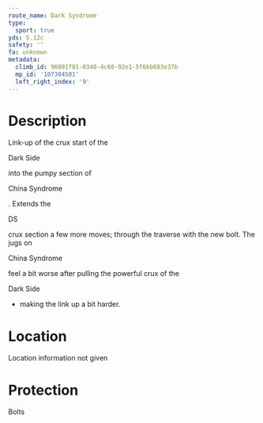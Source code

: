 ```yaml
---
route_name: Dark Syndrome
type:
  sport: true
yds: 5.12c
safety: ''
fa: unknown
metadata:
  climb_id: 96091f81-0348-4c60-92e1-5f6bb603e37b
  mp_id: '107304501'
  left_right_index: '9'
---
```

# Description
Link-up of the crux start of the

Dark Side

into the pumpy section of

China Syndrome

. Extends the

DS

crux section a few more moves; through the traverse with the new bolt. The jugs on

China Syndrome

feel a bit worse after pulling the powerful crux of the

Dark Side

- making the link up a bit harder.

# Location
Location information not given

# Protection
Bolts
